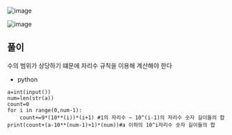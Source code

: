 ![image](https://github.com/kdfasdf/TIL/assets/96770726/e537299b-2f00-4ab2-a83d-365073c2a226)

![image](https://github.com/kdfasdf/TIL/assets/96770726/7672dd19-0619-438c-8e97-aadf078075f9)

## 풀이
수의 범위가 상당하기 떄문에 자리수 규칙을 이용해 계산해야 한다

- python
```
a=int(input())
num=len(str(a))
count=0
for i in range(0,num-1):
    count+=9*(10**(i))*(i+1) #1의 자리수 ~ 10^(i-1)의 자리수 숫자 길이들의 합
print(count+(a-10**(num-1)+1)*(num))#a 이하의 10^i자리수 숫자 길이들의 합 
```

